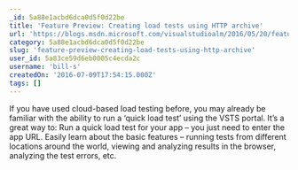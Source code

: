 ```yaml
---
_id: 5a88e1acbd6dca0d5f0d22be
title: 'Feature Preview: Creating load tests using HTTP archive'
url: 'https://blogs.msdn.microsoft.com/visualstudioalm/2016/05/20/feature-preview-creating-load-tests-using-http-archive/'
category: 5a88e1acbd6dca0d5f0d22be
slug: 'feature-preview-creating-load-tests-using-http-archive'
user_id: 5a83ce59d6eb0005c4ecda2c
username: 'bill-s'
createdOn: '2016-07-09T17:54:15.000Z'
tags: []
---
```


If you have used cloud-based load testing before, you may already be familiar with the ability to run a ‘quick load test’ using the VSTS portal. 
It’s a great way to:
Run a quick load test for your app – you just need to enter the app URL.
Easily learn about the basic features – running tests from different locations around the world, viewing and analyzing results in the browser, analyzing the test errors, etc.
